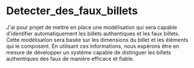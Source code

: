 # Detecter_des_faux_billets
J'ai pour projet de mettre en place une modélisation qui sera capable d'identifier automatiquement les billets authentiques et les faux billets. Cette modélisation sera basée sur les dimensions du billet et les éléments qui le composent. En utilisant ces informations, nous espérons être en mesure de développer un système capable de distinguer les billets authentiques des faux de manière efficace et fiable.
